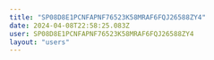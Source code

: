 ```yaml
---
title: "SP08D8E1PCNFAPNF76523K58MRAF6FQJ26588ZY4"
date: 2024-04-08T22:58:25.083Z
user: SP08D8E1PCNFAPNF76523K58MRAF6FQJ26588ZY4
layout: "users"
---
```

    